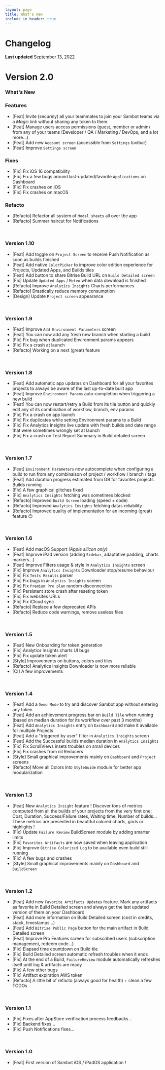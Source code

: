 ```yaml
---
layout: page
title: What's new
include_in_header: true
---
```


# Changelog
**Last updated** September 13, 2022

# **Version 2.0**

### What's New

### Features
- [Feat] Invite (securely) all your teammates to join your Sambot teams via a _Magic link_ without sharing any token to them
- [Feat] Manage users access permissions (guest, member or admin) from any of your teams (Developer / QA / Marketing / DevOps, and a lot more...)
- [Feat] Add new `Account screen` (accessible from `Settings` toolbar)
- [Feat] Improve `Settings screen`

### Fixes
- [Fix] Fix iOS 16 compatibility
- [Fix] Fix a few bugs around last-updated/favorite `Applications` on Dashboard
- [Fix] Fix crashes on iOS
- [Fix] Fix crashes on macOS

### Refacto
- [Refacto] Refactor all system of `Modal sheets` all over the app
- [Refacto] Summer haircut for Notifications

<br>

### **Version 1.10**
- [Feat] Add toggle on `Project Screen` to receive Push Notification as soon as builds finished
- [Feat] Add native `ColorPicker` to improve color edition experience for Projects, Updated Apps, and Builds tiles
- [Feat] Add button to share Bitrise Build URL on `Build Detailed screen`
- [Fix] Update `Updated Apps` / `Meteo` when data download is finished
- [Refacto] Improve `Analytics Insights` Charts performances
- [Refacto] Drastically reduce memory consumption
- [Design] Update `Project screen` appearance

<br>

### **Version 1.9**
- [Feat] Improve `Add Environment Parameters` screen
- [Feat] You can now add any fresh new branch when starting a build
- [Fix] Fix bug when duplicated Environment params appears
- [Fix] Fix a crash at launch
- [Refacto] Working on a next (great) feature

<br>

### **Version 1.8**
- [Feat] Add automatic app updates on Dashboard for all your favorites projects to always be aware of the last up-to-date built app
- [Feat] Improve `Environment Params` auto-completion when triggering a new build
- [Feat] You can now restart/retry a Build from its tile button and quickly edit any of its combination of workflow, branch, env params
- [Fix] Fix a crash on app launch
- [Fix] Fix duplicates while setting Environment params to a Build
- [Fix] Fix Analytics Insights live update with fresh builds and date range that were sometimes wrongly set at launch
- [Fix] Fix a crash on Test Report Summary in Build detailed screen

<br>

### **Version 1.7**
- [Feat] `Environment Parameters` now autocomplete when configuring a build to run from any combinaison of project / workflow / branch / tags
- [Feat] Add duration progress estimated from DB for favorites projects Builds running
- [Fix] A few graphical glitches fixed
- [Fix] `Analytics Insights` fetching was sometimes blocked
- [Refacto] Improved `Build Screen` loading (speed + code) 
- [Refacto] Improved `Analytics Insights` fetching datas reliability
- [Refacto] Improved quality of implementation for an incoming (great) feature 😉

<br>

### **Version 1.6**
- [Feat] Add macOS Support *(Apple silicon only)*
- [Feat] Improve iPad version (adding `Sidebar`, adaptative padding, charts markers...)
- [Feat] Improve Filters usage & style in `Analytics Insights` screen
- [Fix] Improve `Analytics Insights` Downloader stop/resume behaviour
- [Fix] Fix `Tests Results` parser
- [Fix] Fix bugs in `Analytics Insights` screen
- [Fix] Fix `Premium Pro plan` random disconnection 
- [Fix] Persistent store crash after reseting token
- [Fix] Fix websites URLs
- [Fix] Fix iCloud sync
- [Refacto] Replace a few deprecated APIs
- [Refacto] Reduce code warnings, remove useless files

<br>

### **Version 1.5**
- [Feat] New Onboarding for token generation
- [Fix] Analytics Insights charts UI bugs
- [Fix] Fix update token alert
- [Style] Improvements on buttons, colors and tiles
- [Refacto] Analytics Insights Downloader is now more reliable
- [CI] A few improvements

<br>

### **Version 1.4**
- [Feat] Add a `Demo Mode` to try and discover Sambot app without entering any token
- [Feat] Add an achievement progress bar on `Build Tile` when running (based on median duration for its workflow over past 3 months)
- [Feat] Add `Analytics Insights` entry on `Dashboard` and make it available for multiple Projects
- [Feat] Add  a "triggered by user" filter in `Analytics Insights` screen
- [Feat] Add the Successful builds median duration in `Analytics Insights`
- [Fix] Fix ScrollViews insets troubles on small devices
- [Fix] Fix crashes from nil Reducers
- [Style] Small graphical improvements mainly on `Dashboard` and `Project` screens
- [Refacto] Move all Colors into `StyleGuide` module for better app modularization

<br>

### **Version 1.3**
- [Feat] New `Analytics Insight` feature ! Discover tons of metrics computed from all the builds of your projects from the very first one: Cost, Duration, Success/Failure rates, Waiting time, Number of builds... These metrics are presented in beautiful colored charts, grids or highlights !
- [Fix] Update `Failure Review` BuildScreen module by adding smarter limits
- [Fix] `Favorites Artifacts` are now saved when leaving application
- [Fix] Improve `Bitrise Colorized Log` to be available even build still running
- [Fix] A few bugs and crashes
- [Style] Small graphical improvements mainly on `Dashboard` and `BuildScreen`

<br>

### **Version 1.2**
- [Feat] Add new `Favorite Artifacts Updates` feature. Mark any artifacts as favorite in Build Detailed screen and always get the last updated version of them on your Dashboard 
- [Feat] Add more information on Build Detailed screen (cost in credits, stack, timestamps...)
- [Feat] Add `Bitrise Public Page` button for the main artifact in Build Detailed screen 
- [Feat] Improve Pro Features screen for subscribed users (subscription management, redeem code...)
- [Fix] Elapsed time countdown on Build tile
- [Fix] Build Detailed screen automatic refresh troubles when it ends
- [Fix] At the end of a Build, `FailureReview` module automatically refreshes itself until log & artifacts are ready
- [Fix] A few other bugs
- [Fix] Artifact expiration AWS token
- [Refacto] A little bit of refacto (always good for health) + clean a few TODOs

<br>

### **Version 1.1**
- [Fix] Fixes after AppStore verification process feedbacks...
- [Fix] Backend fixes...
- [Fix] Push Notifications fixes...

<br>

### **Version 1.0**
- [Feat] First version of Sambot iOS / iPadOS application ! 